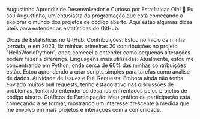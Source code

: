 
Augustinho
Aprendiz de Desenvolvedor e Curioso por Estatísticas
Olá! 👋 Eu sou Augustinho, um entusiasta da programação que está começando a explorar o mundo dos projetos de código aberto. Aqui estão algumas dicas úteis para entender as estatísticas do GitHub:

Dicas de Estatísticas no GitHub:
Contribuições: Estou no início da minha jornada, e em 2023, fiz minhas primeiras 20 contribuições no projeto "HelloWorldPython", onde comecei a entender como pequenas alterações podem fazer a diferença.
Linguagens mais utilizadas: Atualmente, estou me concentrando em Python, onde cerca de 60% das minhas contribuições estão. Estou aprendendo a criar scripts simples para tarefas como análise de dados.
Atividade de Issues e Pull Requests: Embora ainda não tenha enviado muitos pull requests, tenho estado ativo nas discussões de problemas, tentando entender os desafios enfrentados pelos projetos de código aberto.
Gráficos de Participação: Meu gráfico de participação está começando a se formar, mostrando um interesse crescente à medida que me envolvo em mais projetos e interações com a comunidade.
